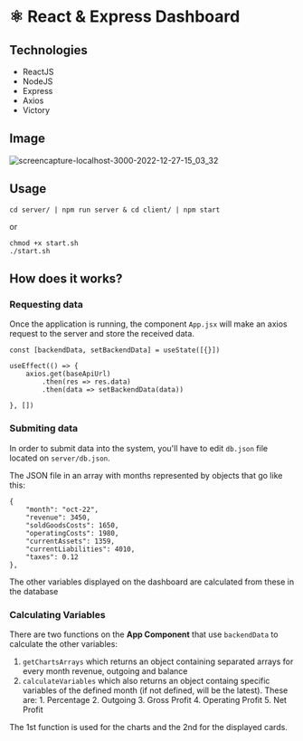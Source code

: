 # ⚛ React & Express Dashboard

## Technologies
<ul>
  <li> ReactJS </li>
  <li> NodeJS </li>
  <li> Express </li>
  <li> Axios </li>
  <li> Victory </li>
</ul>

## Image

![screencapture-localhost-3000-2022-12-27-15_03_32](https://user-images.githubusercontent.com/78546581/209705723-e21415ad-3c0f-4a42-81e8-7b1d2f6d822f.png)

## Usage

```
cd server/ | npm run server & cd client/ | npm start
```
or
```
chmod +x start.sh
./start.sh
```

## How does it works?

### Requesting data

Once the application is running, the component `App.jsx` will make an axios request to the server and store the received data.

```
const [backendData, setBackendData] = useState([{}])

useEffect(() => {
    axios.get(baseApiUrl)
        .then(res => res.data)
        .then(data => setBackendData(data))

}, []) 
```

### Submiting data

In order to submit data into the system, you'll have to edit `db.json` file located on `server/db.json`.

The JSON file in an array with months represented by objects that go like this:

```
{ 
    "month": "oct-22", 
    "revenue": 3450,
    "soldGoodsCosts": 1650,
    "operatingCosts": 1980,
    "currentAssets": 1359,
    "currentLiabilities": 4010,
    "taxes": 0.12 
},
```
The other variables displayed on the dashboard are calculated from these in the database

### Calculating Variables

There are two functions on the **App Component** that use `backendData` to calculate the other variables:
  1. `getChartsArrays` which returns an object containing separated arrays for every month revenue, outgoing and balance
  2. `calculateVariables` which also returns an object containg specific variables of the defined month (if not defined, will be the latest).
  These are: 
    1. Percentage
    2. Outgoing
    3. Gross Profit
    4. Operating Profit
    5. Net Profit

The 1st function is used for the charts and the 2nd for the displayed cards.
